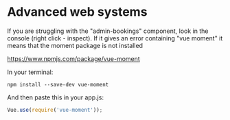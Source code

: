 # Advanced web systems

If you are struggling with the "admin-bookings" component, look in the console (right click - inspect). If it gives an error containing "vue moment" it means that the moment package is not installed
  
https://www.npmjs.com/package/vue-moment
  
In your terminal:

```
npm install --save-dev vue-moment
```

And then paste this in your app.js:

```javascript
Vue.use(require('vue-moment'));
```

